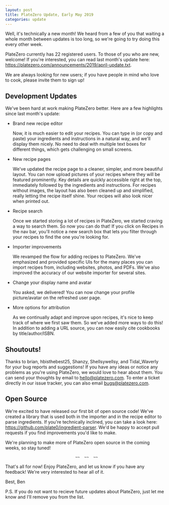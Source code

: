 ```yaml
---
layout: post
title: PlateZero Update, Early May 2019
categories: update
---
```


Well, it's technically a new month! We heard from a few of you that waiting a
whole month between updates is too long, so we're going to try doing this every
other week.

PlateZero currently has 22 registered users. To those of you who are new,
welcome! If you're interested, you can read last month's update here:
<https://platezero.com/announcements/2019/april-update.txt>.

We are always looking for new users; if you have people in mind who love to
cook, please invite them to sign up!

Development Updates
--------------------------------------------------------------------------------

We've been hard at work making PlateZero better. Here are a few highlights since
last month's update:

* Brand new recipe editor

  Now, it is much easier to edit your recipes. You can type in (or copy and
  paste) your ingredients and instructions in a natural way, and we'll display
  them nicely. No need to deal with multiple text boxes for different things,
  which gets challenging on small screens.

* New recipe pages

  We've updated the recipe page to a cleaner, simpler, and more beautiful
  layout. You can now upload pictures of your recipes where they will be
  featured prominently. Key details are quickly accessible right at the top,
  immediately followed by the ingredients and instructions. For recipes without
  images, the layout has also been cleaned up and simplified, really letting the
  recipe itself shine. Your recipes will also look nicer when printed out.

* Recipe search

  Once we started storing a lot of recipes in PlateZero, we started craving a
  way to search them. So now you can do that! If you click on Recipes in the nav
  bar, you'll notice a new search box that lets you filter through your recipes
  to find the one you're looking for.

* Importer improvements

  We revamped the flow for adding recipes to PlateZero. We've emphasized and
  provided specific UIs for the many places you can import recipes from,
  including websites, photos, and PDFs. We've also improved the accuracy of our
  website importer for several sites.

* Change your display name and avatar

  You asked, we delivered! You can now change your profile picture/avatar on the
  refreshed user page.

* More options for attribution

  As we continually adapt and improve upon recipes, it's nice to keep track of
  where we first saw them. So we've added more ways to do this! In addition to
  adding a URL source, you can now easily cite cookbooks by title/author/ISBN.

Shoutouts!
--------------------------------------------------------------------------------

Thanks to brian, hbisthebest25, Shanzy, Shellsywellsy, and Tidal_Waverly for
your bug reports and suggestions! If you have any ideas or notice any problems
as you're using PlateZero, we would love to hear about them. You can send your
thoughts by email to <hello@platezero.com>. To enter a ticket directly in our
issue tracker, you can also email <bugs@platezero.com>.

Open Source
--------------------------------------------------------------------------------

We're excited to have released our first bit of open source code! We've created
a library that is used both in the importer and in the recipe editor to parse
ingredients. If you're technically inclined, you can take a look here:
<https://github.com/plate0/ingredient-parser>. We'd be happy to accept pull
requests if you find improvements you'd like to make.

We're planning to make more of PlateZero open source in the coming weeks, so
stay tuned!

                                   ~~  ~~  ~~

That's all for now! Enjoy PlateZero, and let us know if you have any feedback!
We're very interested to hear all of it.

Best,
Ben

P.S. If you do not want to recieve future updates about PlateZero, just let me
know and I'll remove you from the list.
